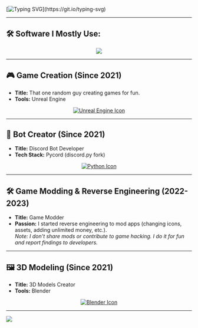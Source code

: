 [![Typing SVG](https://readme-typing-svg.demolab.com?font=Slabo+27px&size=30&pause=1000&color=F7F7F7&center=true&vCenter=true&random=false&width=435&lines=Hello+there!;I'm+Ervan.;A+Reverse+Engineer+%26+Programmer!;Thanks+for+visiting+!)](https://git.io/typing-svg)

---

## 🛠 Software I Mostly Use:
<p align="center">
  <a href="https://skillicons.dev">
    <img src="https://skillicons.dev/icons?i=blender,figma,vscode,unreal" />
  </a>
</p>

---

## 🎮 Game Creation (Since 2021)
- **Title:** That one random guy creating games for fun.
- **Tools:** Unreal Engine

<p align="center">
  <a href="https://skillicons.dev">
    <img src="https://skillicons.dev/icons?i=unreal" alt="Unreal Engine Icon" />
  </a>
</p>

---

## 🤖 Bot Creator (Since 2021)
- **Title:** Discord Bot Developer
- **Tech Stack:** Pycord (discord.py fork)

<p align="center">
  <a href="https://skillicons.dev">
    <img src="https://skillicons.dev/icons?i=py" alt="Python Icon" />
  </a>
</p>

---

## 🛠 Game Modding & Reverse Engineering (2022-2023)
- **Title:** Game Modder
- **Passion:** I started reverse engineering to mod apps (changing icons, assets, adding unlimited money, etc.).  
  *Note: I don't share mods or contribute to game hacking. I do it for fun and report findings to developers.*

---

## 🖼 3D Modeling (Since 2021)
- **Title:** 3D Models Creator
- **Tools:** Blender

<p align="center">
  <a href="https://skillicons.dev">
    <img src="https://skillicons.dev/icons?i=blender" alt="Blender Icon" />
  </a>
</p>

---

![](https://komarev.com/ghpvc/?username=34-4&style=flat)

